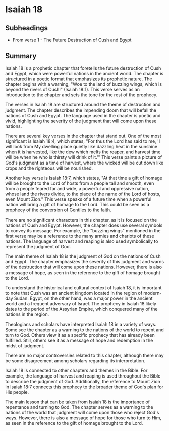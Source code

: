 # Isaiah 18

## Subheadings

* From verse 1 - The Future Destruction of Cush and Egypt

## Summary

Isaiah 18 is a prophetic chapter that foretells the future destruction of Cush and Egypt, which were powerful nations in the ancient world. The chapter is structured in a poetic format that emphasizes its prophetic nature. The chapter begins with a warning, "Woe to the land of buzzing wings, which is beyond the rivers of Cush!" (Isaiah 18:1). This verse serves as an introduction to the chapter and sets the tone for the rest of the prophecy.

The verses in Isaiah 18 are structured around the theme of destruction and judgment. The chapter describes the impending doom that will befall the nations of Cush and Egypt. The language used in the chapter is poetic and vivid, highlighting the severity of the judgment that will come upon these nations.

There are several key verses in the chapter that stand out. One of the most significant is Isaiah 18:4, which states, "For thus the Lord has said to me, 'I will look from My dwelling place quietly like dazzling heat in the sunshine when it is harvested, like the dew which melts the reaper, and harvest time will be when he who is thirsty will drink of it.'" This verse paints a picture of God's judgment as a time of harvest, where the wicked will be cut down like crops and the righteous will be nourished.

Another key verse is Isaiah 18:7, which states, "At that time a gift of homage will be brought to the Lord of hosts from a people tall and smooth, even from a people feared far and wide, a powerful and oppressive nation, whose land the rivers divide, to the place of the name of the Lord of hosts, even Mount Zion." This verse speaks of a future time when a powerful nation will bring a gift of homage to the Lord. This could be seen as a prophecy of the conversion of Gentiles to the faith.

There are no significant characters in this chapter, as it is focused on the nations of Cush and Egypt. However, the chapter does use several symbols to convey its message. For example, the "buzzing wings" mentioned in the first verse may be a reference to the many armies and chariots of these nations. The language of harvest and reaping is also used symbolically to represent the judgment of God.

The main theme of Isaiah 18 is the judgment of God on the nations of Cush and Egypt. The chapter emphasizes the severity of this judgment and warns of the destruction that will come upon these nations. However, there is also a message of hope, as seen in the reference to the gift of homage brought to the Lord.

To understand the historical and cultural context of Isaiah 18, it is important to note that Cush was an ancient kingdom located in the region of modern-day Sudan. Egypt, on the other hand, was a major power in the ancient world and a frequent adversary of Israel. The prophecy in Isaiah 18 likely dates to the period of the Assyrian Empire, which conquered many of the nations in the region.

Theologians and scholars have interpreted Isaiah 18 in a variety of ways. Some see the chapter as a warning to the nations of the world to repent and turn to God. Others view it as a specific prophecy that has already been fulfilled. Still, others see it as a message of hope and redemption in the midst of judgment.

There are no major controversies related to this chapter, although there may be some disagreement among scholars regarding its interpretation.

Isaiah 18 is connected to other chapters and themes in the Bible. For example, the language of harvest and reaping is used throughout the Bible to describe the judgment of God. Additionally, the reference to Mount Zion in Isaiah 18:7 connects this prophecy to the broader theme of God's plan for His people.

The main lesson that can be taken from Isaiah 18 is the importance of repentance and turning to God. The chapter serves as a warning to the nations of the world that judgment will come upon those who reject God's ways. However, there is also a message of hope for those who turn to Him, as seen in the reference to the gift of homage brought to the Lord.